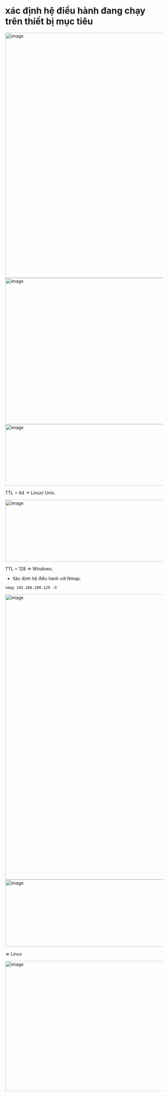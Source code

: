 #  xác định hệ điều hành đang chạy trên thiết bị mục tiêu

<img width="910" height="781" alt="image" src="https://github.com/user-attachments/assets/91cb69a6-68dd-4f6f-adb9-4f5118e6abd5" />

<img width="930" height="466" alt="image" src="https://github.com/user-attachments/assets/dee9fb19-7be4-4e8d-809e-0e33bb36e6ef" />

<img width="553" height="196" alt="image" src="https://github.com/user-attachments/assets/8113aa5e-2338-4ac6-8127-5818909b34a8" />

TTL = 64 -> Linux/ Unix.

<img width="752" height="197" alt="image" src="https://github.com/user-attachments/assets/d3b16f47-521a-4fd8-b312-e65a3eccfbb3" />

TTL = 128 => Windows.

- Xác định hệ điều hành với Nmap:

`
nmap 192.168.200.129 -O 
`

<img width="921" height="909" alt="image" src="https://github.com/user-attachments/assets/ff9e9be7-84e6-4770-8479-14ee66a7956d" />

<img width="735" height="214" alt="image" src="https://github.com/user-attachments/assets/bc70b0bd-8fbc-41a7-9345-886a6eeb87e5" />

=> Linux



<img width="924" height="414" alt="image" src="https://github.com/user-attachments/assets/05ae9c81-f2f4-4420-a5c6-b9fdc7a690b3" />


